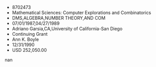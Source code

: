 
* 8702473
* Mathematical Sciences: Computer Explorations and Combinatorics
* DMS,ALGEBRA,NUMBER THEORY,AND COM
* 07/01/1987,04/27/1989
* Adriano Garsia,CA,University of California-San Diego
* Continuing Grant
* Ann K. Boyle
* 12/31/1990
* USD 252,050.00

nan
